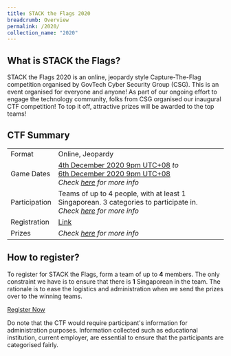 ```yaml
---
title: STACK the Flags 2020
breadcrumb: Overview
permalink: /2020/
collection_name: "2020"
---
```


## What is STACK the Flags?

STACK the Flags 2020 is an online, jeopardy style Capture-The-Flag competition organised by GovTech Cyber Security Group (CSG). This is an event organised for everyone and anyone! As part of our ongoing effort to engage the technology community, folks from CSG organised our inaugural CTF competition! To top it off, attractive prizes will be awarded to the top teams!

## CTF Summary

<table class="info-table">
  <tr>
    <td>Format</td>
    <td>Online, Jeopardy</td>
  </tr>
  <tr>
    <td>Game Dates</td>
    <td>
      <a href="https://time.is/compare 2000_4_Dec_2020_in_SGT">4th December 2020 9pm UTC+08</a> <em>to</em><br>
      <a href="https://time.is/compare/2000_6_Dec_2020_in_SGT">6th December 2020 9pm UTC+08</a><br>
      <em>Check <a href="/2020/schedule">here</a> for more info</em>
    </td>
  </tr>
  <tr>
    <td>Participation</td>
    <td>
      Teams of up to 4 people, with at least 1 Singaporean. 3 categories to participate in.<br>
      <em>Check <a href="/2020/participation">here</a> for more info</em>
    </td>
  </tr>
  <tr>
    <td>Registration</td>
    <td><a href="https://go.gov.sg/csg-ctf">Link</a></td>
  </tr>
  <tr>
    <td>Prizes</td>
    <td><em>Check <a href="/2020/prizes">here</a> for more info</em></td>
  </tr>
</table>

## How to register?

To register for STACK the Flags, form a team of up to **4** members. The only constraint we have is to ensure that there is **1** Singaporean in the team. The rationale is to ease the logistics and administration when we send the prizes over to the winning teams.

<a href="https://go.gov.sg/csg-ctf" class="bp-button is-secondary is-uppercase search-button" style="margin-bottom: 0;">Register Now</a>

Do note that the CTF would require participant's information for administration purposes. Information collected such as educational institution, current employer, are essential to ensure that the participants are categorised fairly.
